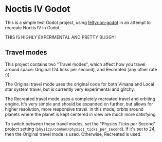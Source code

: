 # Noctis IV Godot

This is a simple test Godot project, using [feltyrion-godot](https://github.com/jorisvddonk/feltyrion-godot) in an attempt to recreate Noctis IV in Godot.

THIS IS HIGHLY EXPERIMENTAL AND PRETTY BUGGY!

## Travel modes

This project contains two "Travel modes", which affect how you travel around space: Original (24 ticks per second), and Recreated (any other rate :)).

The Original travel mode uses the original code for both Vimana and Local star system travel, but is currently very experimental and glitchy.

The Recreated travel mode uses a completely recreated travel and orbiting engine. It's very simple and should be expanded on further, but allows for higher resolution, more responsive travel. In this mode, orbits around planets where the planet is kept centered in view are much more satisfying.

To switch between these travel modes, set the "Physics Ticks per Second" project setting (`physics/common/physics_ticks_per_second`). If it's set to 24, then the Original travel mode is used. Otherwise, Recreated is used.
